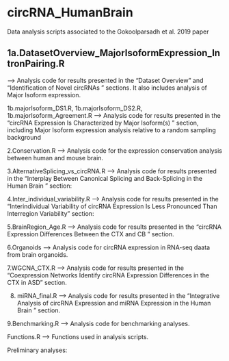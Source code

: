 # circRNA_HumanBrain
Data analysis scripts associated to the Gokoolparsadh et al. 2019 paper

## 1a.DatasetOverview_MajorIsoformExpression_IntronPairing.R  ##################        
--> Analysis code for results presented in the “Dataset Overview” and “Identification of Novel circRNAs ” sections. It also includes analysis of Major Isoform expression.

1b.majorIsoform_DS1.R, 1b.majorIsoform_DS2.R, 1b.majorIsoform_Agreement.R 
--> Analysis code for results presented in  the “circRNA Expression Is Characterized by Major Isoform(s) ” section, including Major Isoform expression analysis relative to a random sampling background

2.Conservation.R
--> Analysis code for the expression  conservation analysis between human and mouse brain.

3.AlternativeSplicing_vs_circRNA.R
--> Analysis code for results presented in the “Interplay Between Canonical Splicing and Back-Splicing in the Human Brain ” section: 

4.Inter_individual_variability.R
-->  Analysis code for results presented in the “Interindividual Variability of circRNA Expression Is Less Pronounced Than Interregion Variability” section: 

5.BrainRegion_Age.R
--> Analysis code for results presented in the “circRNA Expression Differences Between the CTX and CB ” section.

6.Organoids
-->  Analysis code for circRNA expression in RNA-seq daata from brain organoids.

7.WGCNA_CTX.R 
--> Analysis code for results presented in the “Coexpression Networks Identify circRNA Expression Differences in the CTX in ASD” section.

8. miRNA_final.R
-->  Analysis code for results presented in the “Integrative Analysis of circRNA Expression and miRNA Expression in the Human Brain ” section.

9.Benchmarking.R
-->  Analysis code for benchmarking analyses.

Functions.R
-->  Functions used in analysis scripts.

Preliminary analyses:
